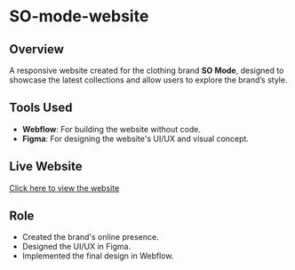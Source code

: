 # SO-mode-website
## Overview
A responsive website created for the clothing brand **SO Mode**, designed to showcase the latest collections and allow users to explore the brand’s style.

## Tools Used
- **Webflow**: For building the website without code.
- **Figma**: For designing the website's UI/UX and visual concept.

## Live Website
[Click here to view the website](https://so-mode-website.webflow.io/)


## Role
- Created the brand's online presence.
- Designed the UI/UX in Figma.
- Implemented the final design in Webflow.
